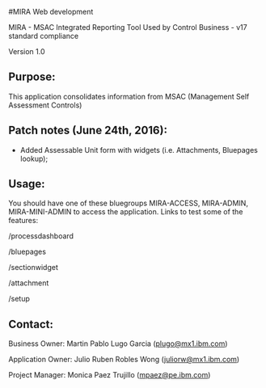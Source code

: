 #MIRA Web development

MIRA - MSAC Integrated Reporting Tool
Used by Control Business - v17 standard compliance

Version 1.0

## Purpose:
This application consolidates information from MSAC (Management Self Assessment Controls)

## Patch notes (June 24th, 2016):

- Added Assessable Unit form with widgets (i.e. Attachments, Bluepages lookup);

## Usage:

You should have one of these bluegroups MIRA-ACCESS, MIRA-ADMIN, MIRA-MINI-ADMIN to access the application.
Links to test some of the features:

/processdashboard

/bluepages

/sectionwidget

/attachment

/setup


## Contact:

Business Owner: Martin Pablo Lugo Garcia (plugo@mx1.ibm.com)

Application Owner: Julio Ruben Robles Wong (juliorw@mx1.ibm.com)

Project Manager: Monica Paez Trujillo (mpaez@pe.ibm.com)


